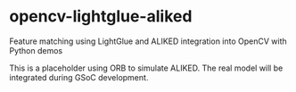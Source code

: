 # opencv-lightglue-aliked
Feature matching using LightGlue and ALIKED integration into OpenCV with Python demos

This is a placeholder using ORB to simulate ALIKED. The real model will be integrated during GSoC development.
